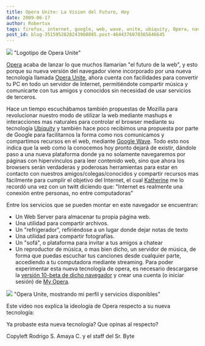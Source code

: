 ```yaml
---
title: Opera Unite: La Vision del Futuro, Hoy
date: 2009-06-17
author: Robertux
tags: firefox, internet, google, web, wave, unite, ubiquity, Opera, navegador
post_id: blog-3515952828243908885.post-4644376070365646645
---
```


[![](https://4.bp.blogspot.com/_jH77WNrMVRA/SjhnLTLkTMI/AAAAAAAAFt4/ckadEM4Yu3I/s400/Opera+Unite.png)](https://4.bp.blogspot.com/_jH77WNrMVRA/SjhnLTLkTMI/AAAAAAAAFt4/ckadEM4Yu3I/s1600-h/Opera+Unite.png)
"Logotipo de Opera Unite"

[Opera](http://www.opera.com/) acaba de lanzar lo que
muchos llamarían "el futuro de la web", y esto porque su nueva versión del navegador viene incorporado por una nueva tecnología llamada [Opera Unite](http://unite.opera.com/), ahora cuenta con facilidades para convertir tu PC en todo un servidor de Internet, permitiéndote compartir música y comunicarte con tus amigos y conocidos sin necesidad de usar servicios de terceros.

Hace un tiempo escuchábamos también propuestas de Mozilla para revolucionar nuestro modo de utilizar la web mediante mashups e interacciones mas naturales para controlar el browser mediante su tecnología [Ubiquity](http://labs.mozilla.com/projects/ubiquity/) y también hace poco recibimos una propuesta por parte de Google para facilitarnos la forma como nos comunicamos y compartimos recursos en el web, mediante [Google Wave](http://wave.google.com/). Todo esto nos indica que la web como la conocemos hoy pronto dejará de existir, dándole paso a una nueva plataforma donde ya no solamente navegaremos por páginas con hipervínculos para leer contenido web, sino que ahora los browsers serán verdaderas y poderosas herramientas para estar en contacto con nuestros amigos/colegas/conocidos y compartir recursos mas fácilmente para cumplir el objetivo del Internet, el cual [Katherine](http://www.queith.net/) me lo recordó una vez con un twitt diciendo que: "Internet es realmente una conexión entre personas, no entre computadoras"

Entre los servicios que se pueden montar en este navegador se encuentran:

- Un Web Server para almacenar tu propia página web.
- Una utilidad para compartir archivos.
- Un "refrigerador", refiriéndose a un lugar donde dejar notas de texto
- Una utilidad para compartir fotografías.
- Un "sofá", o plataforma para invitar a tus amigos a chatear
- Un reproductor de música, o mas bien dicho, un servidor de música, de forma que puedas escuchar tus canciones desde cualquier parte, accediendo a tu computadora mediante streaming.
Para poder experimentar esta nueva tecnología de opera, es necesario descargarse la [versión 10-beta de dicho navegador](http://labs.opera.com/news/2009/06/16/) y crear una cuenta (o iniciar sesión) de [My Opera](http://my.opera.com/community/).

[![](https://1.bp.blogspot.com/_jH77WNrMVRA/Sjh6ZwaPOSI/AAAAAAAAFuM/TRYp3M5QrlU/s400/robertux+opera+unite.png)](https://1.bp.blogspot.com/_jH77WNrMVRA/Sjh6ZwaPOSI/AAAAAAAAFuM/TRYp3M5QrlU/s1600-h/robertux+opera+unite.png)
"Opera Unite, mostrando mi
perfil y servicios disponibles"

Este vídeo nos explica la ideología de Opera respecto a su nueva tecnología:

Ya probaste esta nueva tecnología? Que opinas al respecto?

Copyleft Rodrigo S. Amaya C. y el staff del Sr. Byte